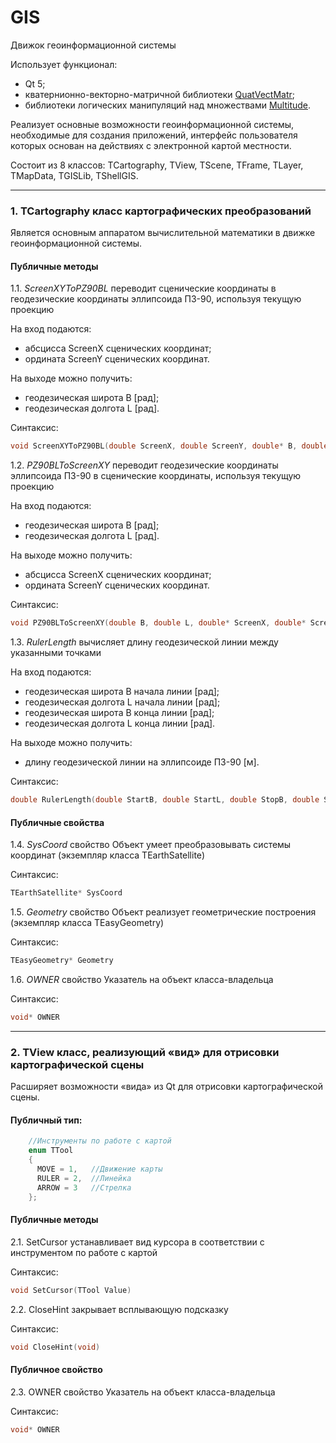 # GIS
Движок геоинформационной системы

Использует функционал:

- Qt 5;
- кватернионно-векторно-матричной библиотеки [QuatVectMatr](https://github.com/gl-ser/QuatVectMatr);
- библиотеки логических манипуляций над множествами [Multitude](https://github.com/gl-ser/Multitude).

Реализует основные возможности геоинформационной системы, необходимые для создания приложений, интерфейс пользователя которых основан на действиях с электронной картой местности.

Состоит из 8 классов: TCartography, TView, TScene, TFrame, TLayer, TMapData, TGISLib, TShellGIS.

---

### 1. TCartography класс картографических преобразований
Является основным аппаратом вычислительной математики в движке геоинформационной системы.

#### Публичные методы
1.1. _ScreenXYToPZ90BL_ переводит сценические координаты в геодезические координаты эллипсоида ПЗ-90, используя текущую проекцию

На вход подаются:

  - абсцисса ScreenX сценических координат;
  - ордината ScreenY сценических координат.

На выходе можно получить:

  - геодезическая широта B [рад];
  - геодезическая долгота L [рад].

Синтаксис:

```cpp
void ScreenXYToPZ90BL(double ScreenX, double ScreenY, double* B, double* L)
```

1.2. _PZ90BLToScreenXY_ переводит геодезические координаты эллипсоида ПЗ-90 в сценические координаты, используя текущую проекцию

На вход подаются:

  - геодезическая широта B [рад];
  - геодезическая долгота L [рад].

На выходе можно получить:

  - абсцисса ScreenX сценических координат;
  - ордината ScreenY сценических координат.

Синтаксис:

```cpp
void PZ90BLToScreenXY(double B, double L, double* ScreenX, double* ScreenY)
```

1.3. _RulerLength_ вычисляет длину геодезической линии между указанными точками

На вход подаются:

  - геодезическая широта B начала линии [рад];
  - геодезическая долгота L начала линии [рад];
  - геодезическая широта B конца линии [рад];
  - геодезическая долгота L конца линии [рад].

На выходе можно получить:

  - длину геодезической линии на эллипсоиде ПЗ-90 [м].

Синтаксис:

```cpp
double RulerLength(double StartB, double StartL, double StopB, double StopL)
```

#### Публичные свойства
1.4. _SysCoord_ свойство Объект умеет преобразовывать системы координат (экземпляр класса TEarthSatellite)

Синтаксис:

```cpp
TEarthSatellite* SysCoord
```

1.5. _Geometry_ свойство Объект реализует геометрические построения (экземпляр класса TEasyGeometry)

Синтаксис:

```cpp
TEasyGeometry* Geometry
```

1.6. _OWNER_ свойство Указатель на объект класса-владельца

Синтаксис:

```cpp
void* OWNER
```

---

### 2. TView класс, реализующий «вид» для отрисовки картографической сцены
Расширяет возможности «вида» из Qt для отрисовки картографической сцены.

#### Публичный тип:
```cpp
    //Инструменты по работе с картой
    enum TTool
    {
      MOVE = 1,   //Движение карты
      RULER = 2,  //Линейка
      ARROW = 3   //Стрелка
    };
```
#### Публичные методы
2.1. SetCursor устанавливает вид курсора в соответствии с инструментом по работе с картой

Синтаксис:

```cpp
void SetCursor(TTool Value)
```

2.2. CloseHint закрывает всплывающую подсказку

Синтаксис:

```cpp
void CloseHint(void)
```
#### Публичное свойство
2.3. OWNER свойство Указатель на объект класса-владельца

Синтаксис:

```cpp
void* OWNER
```

